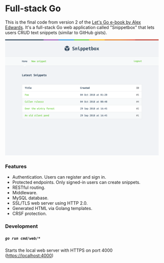 # Full-stack Go

This is the final code from version 2 of the [Let's Go e-book by Alex Edwards](https://lets-go.alexedwards.net/). It's a full-stack Go web application called "Snippetbox" that lets users CRUD text snippets (similar to GitHub gists).

<img width="500" src="./lets-go-screenshot.png" />

### Features

-   Authentication. Users can register and sign in.
-   Protected endpoints. Only signed-in users can create snippets.
-   RESTful routing.
-   Middleware.
-   MySQL database.
-   SSL/TLS web server using HTTP 2.0.
-   Generated HTML via Golang templates.
-   CRSF protection.

### Development

##### `go run cmd/web/*`

Starts the local web server with HTTPS on port 4000 ([https://localhost:4000](https://localhost:4000))
